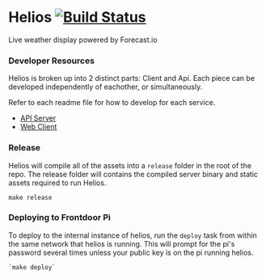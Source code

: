 # Helios [![Build Status](https://travis-ci.org/mojotech/helios.svg?branch=master)](https://travis-ci.org/mojotech/helios)
Live weather display powered by Forecast.io


### Developer Resources

Helios is broken up into 2 distinct parts: Client and Api. Each piece can be developed
independently of eachother, or simultaneously.

Refer to each readme file for how to develop for each service.

* [API Server](api/README.md)
* [Web Client](client/README.md)


### Release

Helios will compile all of the assets into a `release` folder in the root of the repo. The release folder will contains the compiled
server binary and static assets required to run Helios.

  `make release`

### Deploying to Frontdoor Pi

To deploy to the internal instance of helios, run the `deploy` task from within the same network that helios is running. This will
prompt for the pi's password several times unless your public key is on the pi running helios.

    `make deploy`

